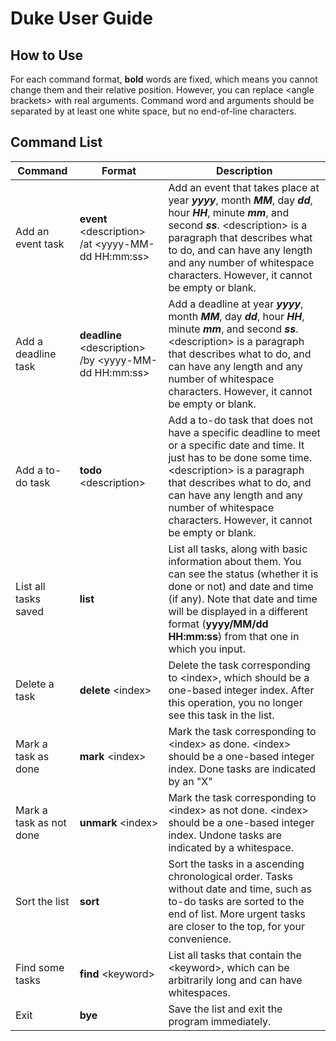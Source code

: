 # Duke User Guide
## How to Use
For each command format, **bold** words are fixed, which means you cannot change them and their relative position. However, you can replace \<angle brackets\> with real arguments. Command word and arguments should be separated by at least one white space, but no end-of-line characters.
## Command List
| Command | Format | Description |
|----|-----|-----|
| Add an event task | **event** \<description\> /at \<yyyy-MM-dd HH:mm:ss\> | Add an event that takes place at year **_yyyy_**, month **_MM_**, day **_dd_**, hour **_HH_**, minute **_mm_**, and second **_ss_**. \<description\> is a paragraph that describes what to do, and can have any length and any number of whitespace characters. However, it cannot be empty or blank. |
| Add a deadline task | **deadline** \<description\> /by \<yyyy-MM-dd HH:mm:ss\> | Add a deadline at year **_yyyy_**, month **_MM_**, day **_dd_**, hour **_HH_**, minute **_mm_**, and second **_ss_**. \<description\> is a paragraph that describes what to do, and can have any length and any number of whitespace characters. However, it cannot be empty or blank. |
| Add a to-do task | **todo** \<description\> | Add a to-do task that does not have a specific deadline to meet or a specific date and time. It just has to be done some time. \<description\> is a paragraph that describes what to do, and can have any length and any number of whitespace characters. However, it cannot be empty or blank. |
| List all tasks saved | **list** | List all tasks, along with basic information about them. You can see the status (whether it is done or not) and date and time (if any). Note that date and time will be displayed in a different format (**yyyy/MM/dd HH:mm:ss**) from that one in which you input. |
| Delete a task | **delete** \<index\> | Delete the task corresponding to \<index\>, which should be a one-based integer index. After this operation, you no longer see this task in the list. |
| Mark a task as done | **mark** \<index\> | Mark the task corresponding to \<index\> as done. \<index\> should be a one-based integer index. Done tasks are indicated by an "X" |
| Mark a task as not done | **unmark** \<index\> | Mark the task corresponding to \<index\> as not done. \<index\> should be a one-based integer index. Undone tasks are indicated by a whitespace. |
| Sort the list | **sort** | Sort the tasks in a ascending chronological order. Tasks without date and time, such as to-do tasks are sorted to the end of list. More urgent tasks are closer to the top, for your convenience. |
| Find some tasks | **find** \<keyword\> | List all tasks that contain the \<keyword\>, which can be arbitrarily long and can have whitespaces. |
| Exit | **bye** | Save the list and exit the program immediately. |